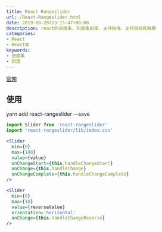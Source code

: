 ```yaml
---
title: React Rangeslider
url: /React-Rangeslider.html
date: 2019-08-28T13:15:47+08:00
description: react的进度条、刻度条的库，支持拖拽，支持鼠标和触屏
categories:
- React
- React库
keywords:
- 进度条
- 刻度
---
```

[官网](https://whoisandy.github.io/react-rangeslider/)

## 使用

yarn add react-rangeslider --save

```jsx
import Slider from 'react-rangeslider'
import 'react-rangeslider/lib/index.css'

<Slider
  min={0}
  max={100}
  value={value}
  onChangeStart={this.handleChangeStart}
  onChange={this.handleChange}
  onChangeComplete={this.handleChangeComplete}
/>

<Slider
  min={0}
  max={10}
  value={reverseValue}
  orientation='horizontal'
  onChange={this.handleChangeReverse}
/>
```